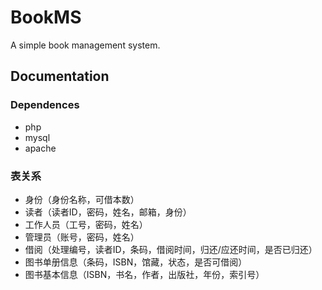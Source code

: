 # BookMS
A simple book management system.

## Documentation

### Dependences

* php
* mysql
* apache

### 表关系

* 身份（身份名称，可借本数）
* 读者（读者ID，密码，姓名，邮箱，身份）
* 工作人员（工号，密码，姓名）
* 管理员（账号，密码，姓名）
* 借阅（处理编号，读者ID，条码，借阅时间，归还/应还时间，是否已归还）
* 图书单册信息（条码，ISBN，馆藏，状态，是否可借阅）
* 图书基本信息（ISBN，书名，作者，出版社，年份，索引号）

